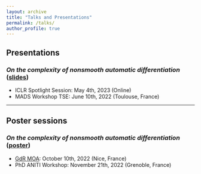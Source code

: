 ```yaml
---
layout: archive
title: "Talks and Presentations"
permalink: /talks/
author_profile: true
---
```


## Presentations

### *On the complexity of nonsmooth automatic differentiation* ([slides](https://github.com/ryanboustany/ryanboustany.github.io/blob/c9e3be326be872d331b0febcbca6a24714c33160/files/Support_presentation_ICLR_2023.pdf))
- ICLR Spotlight Session: May 4th, 2023 (Online)
- MADS Workshop TSE: June 10th, 2022 (Toulouse, France)


---

## Poster sessions

### *On the complexity of nonsmooth automatic differentiation* ([poster](https://github.com/ryanboustany/ryanboustany.github.io/files/Poster_nonsmooth_AD.pdf))
- [GdR MOA](https://gdrmoa.math.cnrs.fr): October 10th, 2022 (Nice, France)
- PhD ANITI Workshop: November 21th, 2022 (Grenoble, France)
